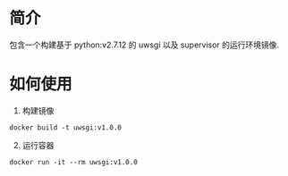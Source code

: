 # 简介

包含一个构建基于 python:v2.7.12 的 uwsgi 以及 supervisor 的运行环境镜像.

# 如何使用 #

1. 构建镜像

```
docker build -t uwsgi:v1.0.0
```
2. 运行容器

```
docker run -it --rm uwsgi:v1.0.0
```
